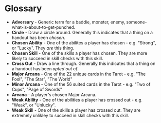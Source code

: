 # Glossary

* **Adversary** - Generic term for a baddie, monster, enemy, someone-what-is-about-to-get-punched.
* **Circle** - Draw a circle around. Generally this indicates that a thing on a handout has been _chosen_.
* **Chosen Ability** - One of the abilites a player has chosen - e.g. "Strong", or "Lucky". They _are_ this thing.
* **Chosen Skill** - One of the skills a player has chosen. They are more likely to succeed in skill checks with this skill.
* **Cross Out** - Draw a line through. Generally this indicates that a thing on a handout has been _opted out of_.
* **Major Arcana** - One of the 22 unique cards in the Tarot - e.g. "The Fool", "The Star", "The World"
* **Minor Arcana** - One of the 56 suited cards in the Tarot - e.g. "Two of Cups", "Page of Swords"
* **Arcana** - A player's chosen Major Arcana.
* **Weak Ability** - One of the abilities a player has crossed out - e.g. "Weak", or "Unlucky".
* **Weak Skill** - One of the skills a player has crossed out. They are extremely unlikley to succeed in skill checks with this skill.